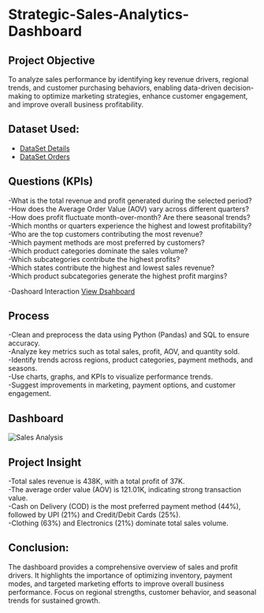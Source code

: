 # Strategic-Sales-Analytics-Dashboard
## Project Objective
To analyze sales performance by identifying key revenue drivers, regional trends, and customer purchasing behaviors, enabling data-driven decision-making to optimize marketing strategies, enhance customer engagement, and improve overall business profitability.

## Dataset Used:
- <a href="https://github.com/Sushant7890/Strategic-Sales-Analytics-Dashboard/blob/main/Details.csv">DataSet Details</a>
- <a href="https://github.com/Sushant7890/Strategic-Sales-Analytics-Dashboard/blob/main/Orders.csv">DataSet Orders</a>

##  Questions (KPIs)
-What is the total revenue and profit generated during the selected period?       
-How does the Average Order Value (AOV) vary across different quarters?        
-How does profit fluctuate month-over-month? Are there seasonal trends?       
-Which months or quarters experience the highest and lowest profitability?           
-Who are the top customers contributing the most revenue?         
-Which payment methods are most preferred by customers?     
-Which product categories dominate the sales volume?      
-Which subcategories contribute the highest profits?     
-Which states contribute the highest and lowest sales revenue?     
-Which product subcategories generate the highest profit margins?      

-Dashoard Interaction <a href="https://github.com/Sushant7890/Strategic-Sales-Analytics-Dashboard/blob/main/Sales%20Analysis.png">View Dsahboard</a>

##  Process
-Clean and preprocess the data using Python (Pandas) and SQL to ensure accuracy.               
-Analyze key metrics such as total sales, profit, AOV, and quantity sold.          
-Identify trends across regions, product categories, payment methods, and seasons.       
-Use charts, graphs, and KPIs to visualize performance trends.        
-Suggest improvements in marketing, payment options, and customer engagement.     

## Dashboard
![Sales Analysis](https://github.com/user-attachments/assets/1d113203-01ce-45b6-a308-0fd6dfa37151)

## Project Insight
-Total sales revenue is 438K, with a total profit of 37K.                      
-The average order value (AOV) is 121.01K, indicating strong transaction value.          
-Cash on Delivery (COD) is the most preferred payment method (44%), followed by UPI (21%) and Credit/Debit Cards (25%).         
-Clothing (63%) and Electronics (21%) dominate total sales volume.         

## Conclusion:
The dashboard provides a comprehensive overview of sales and profit drivers. It highlights the importance of optimizing inventory, payment modes, and targeted marketing efforts to improve overall business performance. Focus on regional strengths, customer behavior, and seasonal trends for sustained growth.

